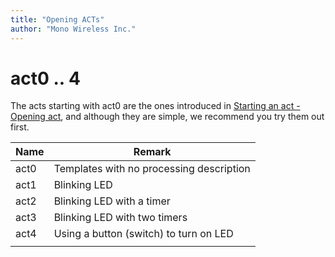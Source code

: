 ```yaml
---
title: "Opening ACTs"
author: "Mono Wireless Inc."
---
```


# act0 .. 4

The acts starting with act0 are the ones introduced in [Starting an act - Opening act](https://mono-wireless.com/jp/products/act/index.html), and although they are simple, we recommend you try them out first.

| Name | Remark                                   |
| ---- | ---------------------------------------- |
| act0 | Templates with no processing description |
| act1 | Blinking LED                             |
| act2 | Blinking LED with a timer                |
| act3 | Blinking LED with two timers             |
| act4 | Using a button (switch) to turn on LED   |
|      |                                          |
